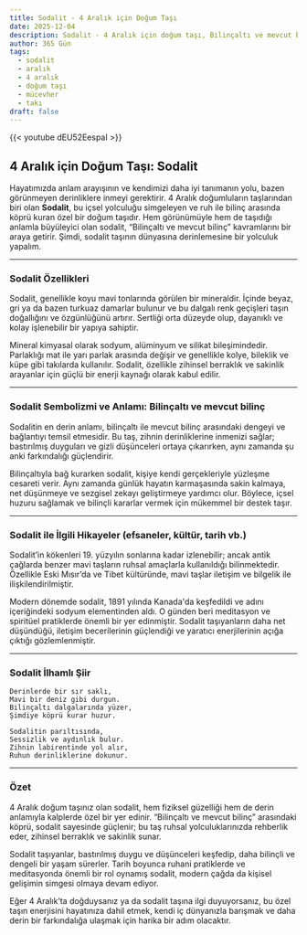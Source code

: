 ```yaml
---
title: Sodalit - 4 Aralık için Doğum Taşı
date: 2025-12-04
description: Sodalit - 4 Aralık için doğum taşı, Bilinçaltı ve mevcut bilinç sembolü. Bu özel taşın derin anlamını öğrenin.
author: 365 Gün
tags:
  - sodalit
  - aralık
  - 4 aralık
  - doğum taşı
  - mücevher
  - takı
draft: false
---
```


{{< youtube dEU52EespaI >}}

## 4 Aralık için Doğum Taşı: Sodalit

Hayatımızda anlam arayışının ve kendimizi daha iyi tanımanın yolu, bazen görünmeyen derinliklere inmeyi gerektirir. 4 Aralık doğumluların taşlarından biri olan **Sodalit**, bu içsel yolculuğu simgeleyen ve ruh ile bilinç arasında köprü kuran özel bir doğum taşıdır. Hem görünümüyle hem de taşıdığı anlamla büyüleyici olan sodalit, “Bilinçaltı ve mevcut bilinç” kavramlarını bir araya getirir. Şimdi, sodalit taşının dünyasına derinlemesine bir yolculuk yapalım.

---

### Sodalit Özellikleri

Sodalit, genellikle koyu mavi tonlarında görülen bir mineraldir. İçinde beyaz, gri ya da bazen turkuaz damarlar bulunur ve bu dalgalı renk geçişleri taşın doğallığını ve özgünlüğünü artırır. Sertliği orta düzeyde olup, dayanıklı ve kolay işlenebilir bir yapıya sahiptir.

Mineral kimyasal olarak sodyum, alüminyum ve silikat bileşimindedir. Parlaklığı mat ile yarı parlak arasında değişir ve genellikle kolye, bileklik ve küpe gibi takılarda kullanılır. Sodalit, özellikle zihinsel berraklık ve sakinlik arayanlar için güçlü bir enerji kaynağı olarak kabul edilir.

---

### Sodalit Sembolizmi ve Anlamı: Bilinçaltı ve mevcut bilinç

Sodalitin en derin anlamı, bilinçaltı ile mevcut bilinç arasındaki dengeyi ve bağlantıyı temsil etmesidir. Bu taş, zihnin derinliklerine inmenizi sağlar; bastırılmış duyguları ve gizli düşünceleri ortaya çıkarırken, aynı zamanda şu anki farkındalığı güçlendirir.

Bilinçaltıyla bağ kurarken sodalit, kişiye kendi gerçekleriyle yüzleşme cesareti verir. Aynı zamanda günlük hayatın karmaşasında sakin kalmaya, net düşünmeye ve sezgisel zekayı geliştirmeye yardımcı olur. Böylece, içsel huzuru sağlamak ve bilinçli kararlar vermek için mükemmel bir destek taşır.

---

### Sodalit ile İlgili Hikayeler (efsaneler, kültür, tarih vb.)

Sodalit’in kökenleri 19. yüzyılın sonlarına kadar izlenebilir; ancak antik çağlarda benzer mavi taşların ruhsal amaçlarla kullanıldığı bilinmektedir. Özellikle Eski Mısır’da ve Tibet kültüründe, mavi taşlar iletişim ve bilgelik ile ilişkilendirilmiştir.

Modern dönemde sodalit, 1891 yılında Kanada'da keşfedildi ve adını içeriğindeki sodyum elementinden aldı. O günden beri meditasyon ve spiritüel pratiklerde önemli bir yer edinmiştir. Sodalit taşıyanların daha net düşündüğü, iletişim becerilerinin güçlendiği ve yaratıcı enerjilerinin açığa çıktığı gözlemlenmiştir.

---

### Sodalit İlhamlı Şiir

```
Derinlerde bir sır saklı,
Mavi bir deniz gibi durgun.
Bilinçaltı dalgalarında yüzer,
Şimdiye köprü kurar huzur.

Sodalitin parıltısında,
Sessizlik ve aydınlık bulur.
Zihnin labirentinde yol alır,
Ruhun derinliklerine dokunur.
```

---

### Özet

4 Aralık doğum taşınız olan sodalit, hem fiziksel güzelliği hem de derin anlamıyla kalplerde özel bir yer edinir. “Bilinçaltı ve mevcut bilinç” arasındaki köprü, sodalit sayesinde güçlenir; bu taş ruhsal yolculuklarınızda rehberlik eder, zihinsel berraklık ve sakinlik sunar.

Sodalit taşıyanlar, bastırılmış duygu ve düşünceleri keşfedip, daha bilinçli ve dengeli bir yaşam sürerler. Tarih boyunca ruhani pratiklerde ve meditasyonda önemli bir rol oynamış sodalit, modern çağda da kişisel gelişimin simgesi olmaya devam ediyor.

Eğer 4 Aralık’ta doğduysanız ya da sodalit taşına ilgi duyuyorsanız, bu özel taşın enerjisini hayatınıza dahil etmek, kendi iç dünyanızla barışmak ve daha derin bir farkındalığa ulaşmak için harika bir adım olacaktır.